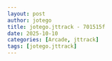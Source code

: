 ```yaml
---
layout: post
author: jotego
title: jotego.jttrack - 701515f
date: 2025-10-10
categories: [Arcade, jttrack]
tags: [jotego.jttrack]
---
```


